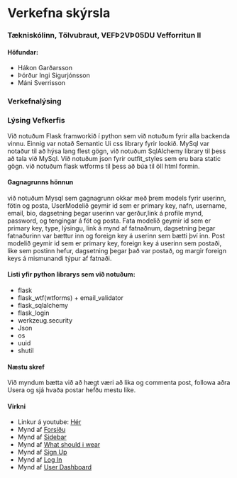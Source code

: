 # Verkefna skýrsla

### Tækniskólinn, Tölvubraut, VEFÞ2VÞ05DU Vefforritun II
#### Höfundar:
* Hákon Garðarsson
* Þórður Ingi Sigurjónsson
* Máni Sverrisson

### Verkefnalýsing

### Lýsing Vefkerfis

Við notuðum Flask framworkið í python sem við notuðum fyrir alla backenda vinnu. Einnig var notað Semantic Ui css library fyrir lookið. MySql var notaður til að hýsa lang flest gögn, við notuðum SqlAlchemy library til þess að tala við MySql. Við notuðum json fyrir outfit_styles sem eru bara static gögn. við notuðum flask wtforms til þess að búa til öll html formin. 

#### Gagnagrunns hönnun 
við notuðum Mysql sem gagnagrunn okkar með þrem models fyrir userinn, fötin og posta, UserModelið geymir id sem er primary key, nafn, username, email, bio, dagsetning þegar userinn var gerður,link á profile mynd, password, og tengingar á föt og posta. 
Fata modelið geymir id sem er primary key, type, lýsingu, link á mynd af fatnaðnum, dagsetning þegar fatnaðurinn var bættur inn og foreign key á userinn sem bætti því inn.
Post modelið geymir id sem er primary key, foreign key á userinn sem postaði, like sem postinn hefur, dagsetning þegar það var postað, og margir foreign keys á mismunandi týpur af fatnaði.

#### Listi yfir python librarys sem við notuðum:
* flask
* flask_wtf(wtforms) + email_validator
* flask_sqlalchemy
* flask_login
* werkzeug.security 
* Json
* os
* uuid 
* shutil


#### Næstu skref
Við myndum bætta við að hægt væri að lika og commenta post, followa aðra Usera og sjá hvaða postar hefðu mestu like. 


#### Virkni
* Linkur á youtube: [Hér](https://youtu.be/BhC7eSogsvs)
* Mynd af [Forsíðu](https://github.com/Vefthrounn-Verkefni/verkefna-repo/blob/main/Screenshot%20(40).png)
* Mynd af [Sidebar](https://github.com/Vefthrounn-Verkefni/verkefna-repo/blob/main/Screenshot%20(41).png)
* Mynd af [What should i wear](https://github.com/Vefthrounn-Verkefni/verkefna-repo/blob/main/Screenshot%20(42).png)
* Mynd af [Sign Up](https://github.com/Vefthrounn-Verkefni/verkefna-repo/blob/main/Screenshot%20(43).png)
* Mynd af [Log In](https://github.com/Vefthrounn-Verkefni/verkefna-repo/blob/main/Screenshot%20(44).png)
* Mynd af [User Dashboard](https://github.com/Vefthrounn-Verkefni/verkefna-repo/blob/main/Screenshot%20(45).png)
